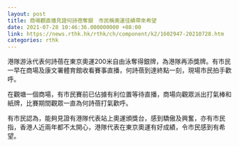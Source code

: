 ```yaml
---
layout: post
title: 商場觀直播見證何詩蓓奪銀　市民稱奧運佳績帶來希望
date: 2021-07-28 10:46:36.000000000 +08:00
link: https://news.rthk.hk/rthk/ch/component/k2/1602947-20210728.htm
categories: rthk
---
```


港隊游泳代表何詩蓓在東京奧運200米自由泳奪得銀牌，為港隊再添獎牌。有市民一早在商場及康文署體育館收看賽事直播，何詩蓓到達終點一刻，現場市民拍手歡呼。

在觀塘一個商場，有市民賽前已佔據有利位置等待直播，商場向觀眾派出打氣棒和紙牌，比賽期間觀眾一直為何詩蓓打氣歡呼。

有市民認為，能夠見證有港隊代表站上奧運頒獎台，感到驕傲及興奮，亦有市民指，香港人近兩年都不太開心，港隊代表在東京奧運有好成績，令市民感到有希望。
